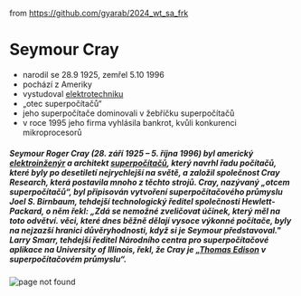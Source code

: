from <https://github.com/gyarab/2024_wt_sa_frk>


# Seymour Cray

- narodil se 28.9 1925, zemřel 5.10 1996
- pochází z Ameriky
- vystudoval [elektrotechniku](https://cs.wikipedia.org/wiki/Elektrotechnika)
- „otec superpočítačů“
- jeho superpočítače dominovali v žebříčku superpočítačů
- v roce 1995 jeho firma vyhlásila bankrot, kvůli konkurenci mikroprocesorů

##### Seymour Roger Cray (28. září 1925 – 5. října 1996) byl americký [elektroinženýr](https://en.wikipedia.org/wiki/Electrical_engineering) a architekt [superpočítačů](https://en.wikipedia.org/wiki/Supercomputer), který navrhl řadu počítačů, které byly po desetiletí nejrychlejší na světě, a založil společnost Cray Research, která postavila mnoho z těchto strojů. Cray, nazývaný „otcem superpočítačů“, byl připisován vytvoření superpočítačového průmyslu Joel S. Birnbaum, tehdejší technologický ředitel společnosti Hewlett-Packard, o něm řekl: „Zdá se nemožné zveličovat účinek, který měl na toto odvětví. věci, které dnes běžně dělají vysoce výkonné počítače, byly na nejzazší hranici důvěryhodnosti, když si je Seymour představoval." Larry Smarr, tehdejší ředitel Národního centra pro superpočítačové aplikace na University of Illinois, řekl, že Cray je „[Thomas Edison](https://en.wikipedia.org/wiki/Thomas_Edison) v superpočítačovém průmyslu“.



![page not found](https://upload.wikimedia.org/wikipedia/commons/4/4a/Seymour_R._Cray.JPG)

